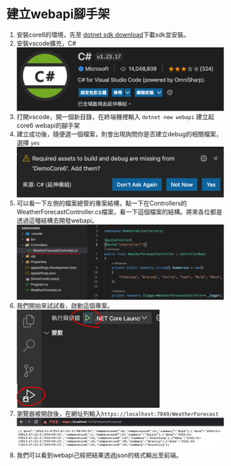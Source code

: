 # 建立webapi腳手架

1. 安裝core6的環境，先至 [dotnet sdk download](https://dotnet.microsoft.com/en-us/download)下載sdk並安裝。
2. 安裝vscode擴充，C#  
   ![c# extens](../images/7475cc9a-cf58-40bb-90d4-e6c26f763e90.png)
3. 打開vscode，開一個新目錄，在終端機裡輸入 `dotnet new webapi` 建立起core6 webapi的腳手架
4. 建立成功後，隨便選一個檔案，則會出現詢問你是否建立debug的相關檔案，選擇 `yes`  
   ![yes](../images/4b771138-294c-45b1-8692-08568eb84f77.png)
5. 可以看一下左側的檔案總管的專案結構，點一下在Controllers的WeatherForecastController.cs檔案，看一下這個檔案的結構。將來各位都是透過這種結構去開發webapi。  
   ![weather](../images/9357f502-a1c1-4a2a-9bdf-ac07f2b4aecc.png)
6. 我們開始來試試看，啟動這個專案。  
   ![start](../images/017905f6-1adc-442b-a484-b369f0bd13ff.png)
7. 瀏覽器被開啟後，在網址列輸入`https://localhost:7049/WeatherForecast`  
   ![result](../images/5bdbd228-1cf6-44c7-ab65-ac152388c7d5.png)
8. 我們可以看到webapi己經把結果透過json的格式輸出至前端。